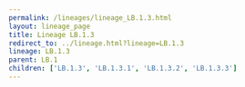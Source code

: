 ```yaml
---
permalink: /lineages/lineage_LB.1.3.html
layout: lineage_page
title: Lineage LB.1.3
redirect_to: ../lineage.html?lineage=LB.1.3
lineage: LB.1.3
parent: LB.1
children: ['LB.1.3', 'LB.1.3.1', 'LB.1.3.2', 'LB.1.3.3']
---
```

